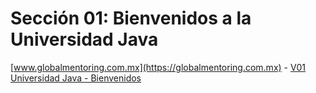# Sección 01: Bienvenidos a la Universidad Java

[www.globalmentoring.com.mx](https://globalmentoring.com.mx)
    - [V01 Universidad Java - Bienvenidos](https://www.udemy.com/course/universidad-java-especialista-en-java-desde-cero-a-master/learn/lecture/38135284#overview)
